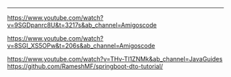 ---
https://www.youtube.com/watch?v=9SGDpanrc8U&t=3217s&ab_channel=Amigoscode

https://www.youtube.com/watch?v=8SGI_XS5OPw&t=206s&ab_channel=Amigoscode

https://www.youtube.com/watch?v=THv-TI1ZNMk&ab_channel=JavaGuides
https://github.com/RameshMF/springboot-dto-tutorial/